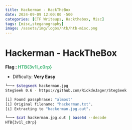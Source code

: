 ```yaml
---
title: Hackerman - HackTheBox
date: 2024-09-09 12:00:00 -500
categories: [CTF Writeups, Hackthebox, Misc]
tags: [misc,steganography]
image: /assets/img/logos/htb/htb-misc.png
---
```

# Hackerman - HackTheBox

**Flag : <span style="color:rgb(60, 179, 113)">HTB{3v1l_c0rp}</span>**
- Difficulty: **Very Easy**

```bash
└──╼ $stegseek hackerman.jpg 
StegSeek 0.6 - https://github.com/RickdeJager/StegSeek

[i] Found passphrase: "almost"
[i] Original filename: "hackerman.txt".
[i] Extracting to "hackerman.jpg.out".

└──╼ $cat hackerman.jpg.out | base64 --decode
HTB{3v1l_c0rp}
```